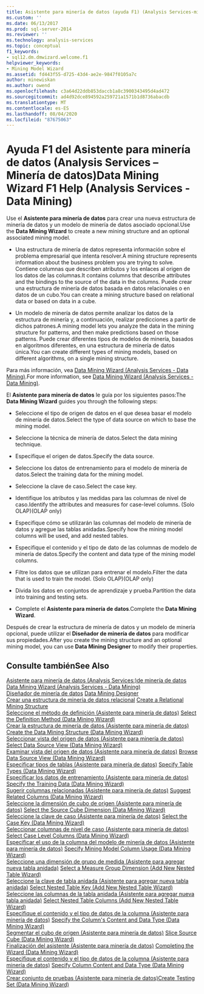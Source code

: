 ```yaml
---
title: Asistente para minería de datos (ayuda F1) (Analysis Services-minería de datos) | Microsoft Docs
ms.custom: ''
ms.date: 06/13/2017
ms.prod: sql-server-2014
ms.reviewer: ''
ms.technology: analysis-services
ms.topic: conceptual
f1_keywords:
- sql12.dm.dmwizard.welcome.f1
helpviewer_keywords:
- Mining Model Wizard
ms.assetid: fd443f55-d725-43d4-ae2e-9847f0105a7c
author: minewiskan
ms.author: owend
ms.openlocfilehash: c3a64d22ddb853daccb1a8c3900343495d4ad472
ms.sourcegitcommit: ad4d92dce894592a259721a1571b1d8736abacdb
ms.translationtype: MT
ms.contentlocale: es-ES
ms.lasthandoff: 08/04/2020
ms.locfileid: "87675063"
---
```

# <a name="data-mining-wizard-f1-help-analysis-services---data-mining"></a><span data-ttu-id="0575d-102">Ayuda F1 del Asistente para minería de datos (Analysis Services – Minería de datos)</span><span class="sxs-lookup"><span data-stu-id="0575d-102">Data Mining Wizard F1 Help (Analysis Services - Data Mining)</span></span>
  <span data-ttu-id="0575d-103">Use el **Asistente para minería de datos** para crear una nueva estructura de minería de datos y un modelo de minería de datos asociado opcional.</span><span class="sxs-lookup"><span data-stu-id="0575d-103">Use the **Data Mining Wizard** to create a new mining structure and an optional associated mining model.</span></span>  
  
-   <span data-ttu-id="0575d-104">Una estructura de minería de datos representa información sobre el problema empresarial que intenta resolver.</span><span class="sxs-lookup"><span data-stu-id="0575d-104">A mining structure represents information about the business problem you are trying to solve.</span></span> <span data-ttu-id="0575d-105">Contiene columnas que describen atributos y los enlaces al origen de los datos de las columnas.</span><span class="sxs-lookup"><span data-stu-id="0575d-105">It contains columns that describe attributes and the bindings to the source of the data in the columns.</span></span> <span data-ttu-id="0575d-106">Puede crear una estructura de minería de datos basada en datos relacionales o en datos de un cubo.</span><span class="sxs-lookup"><span data-stu-id="0575d-106">You can create a mining structure based on relational data or based on data in a cube.</span></span>  
  
-   <span data-ttu-id="0575d-107">Un modelo de minería de datos permite analizar los datos de la estructura de minería y, a continuación, realizar predicciones a partir de dichos patrones.</span><span class="sxs-lookup"><span data-stu-id="0575d-107">A mining model lets you analyze the data in the mining structure for patterns, and then make predictions based on those patterns.</span></span> <span data-ttu-id="0575d-108">Puede crear diferentes tipos de modelos de minería, basados en algoritmos diferentes, en una estructura de minería de datos única.</span><span class="sxs-lookup"><span data-stu-id="0575d-108">You can create different types of mining models, based on different algorithms, on a single mining structure.</span></span>  
  
 <span data-ttu-id="0575d-109">Para más información, vea [Data Mining Wizard &#40;Analysis Services - Data Mining&#41;](data-mining/data-mining-wizard-analysis-services-data-mining.md).</span><span class="sxs-lookup"><span data-stu-id="0575d-109">For more information, see [Data Mining Wizard &#40;Analysis Services - Data Mining&#41;](data-mining/data-mining-wizard-analysis-services-data-mining.md).</span></span>  
  
 <span data-ttu-id="0575d-110">El **Asistente para minería de datos** le guía por los siguientes pasos:</span><span class="sxs-lookup"><span data-stu-id="0575d-110">The **Data Mining Wizard** guides you through the following steps:</span></span>  
  
-   <span data-ttu-id="0575d-111">Seleccione el tipo de origen de datos en el que desea basar el modelo de minería de datos.</span><span class="sxs-lookup"><span data-stu-id="0575d-111">Select the type of data source on which to base the mining model.</span></span>  
  
-   <span data-ttu-id="0575d-112">Seleccione la técnica de minería de datos.</span><span class="sxs-lookup"><span data-stu-id="0575d-112">Select the data mining technique.</span></span>  
  
-   <span data-ttu-id="0575d-113">Especifique el origen de datos.</span><span class="sxs-lookup"><span data-stu-id="0575d-113">Specify the data source.</span></span>  
  
-   <span data-ttu-id="0575d-114">Seleccione los datos de entrenamiento para el modelo de minería de datos.</span><span class="sxs-lookup"><span data-stu-id="0575d-114">Select the training data for the mining model.</span></span>  
  
-   <span data-ttu-id="0575d-115">Seleccione la clave de caso.</span><span class="sxs-lookup"><span data-stu-id="0575d-115">Select the case key.</span></span>  
  
-   <span data-ttu-id="0575d-116">Identifique los atributos y las medidas para las columnas de nivel de caso.</span><span class="sxs-lookup"><span data-stu-id="0575d-116">Identify the attributes and measures for case-level columns.</span></span> <span data-ttu-id="0575d-117">(Solo OLAP)</span><span class="sxs-lookup"><span data-stu-id="0575d-117">(OLAP only)</span></span>  
  
-   <span data-ttu-id="0575d-118">Especifique cómo se utilizarán las columnas del modelo de minería de datos y agregue las tablas anidadas.</span><span class="sxs-lookup"><span data-stu-id="0575d-118">Specify how the mining model columns will be used, and add nested tables.</span></span>  
  
-   <span data-ttu-id="0575d-119">Especifique el contenido y el tipo de dato de las columnas de modelo de minería de datos.</span><span class="sxs-lookup"><span data-stu-id="0575d-119">Specify the content and data type of the mining model columns.</span></span>  
  
-   <span data-ttu-id="0575d-120">Filtre los datos que se utilizan para entrenar el modelo.</span><span class="sxs-lookup"><span data-stu-id="0575d-120">Filter the data that is used to train the model.</span></span> <span data-ttu-id="0575d-121">(Solo OLAP)</span><span class="sxs-lookup"><span data-stu-id="0575d-121">(OLAP only)</span></span>  
  
-   <span data-ttu-id="0575d-122">Divida los datos en conjuntos de aprendizaje y prueba.</span><span class="sxs-lookup"><span data-stu-id="0575d-122">Partition the data into training and testing sets.</span></span>  
  
-   <span data-ttu-id="0575d-123">Complete el **Asistente para minería de datos**.</span><span class="sxs-lookup"><span data-stu-id="0575d-123">Complete the **Data Mining Wizard**.</span></span>  
  
 <span data-ttu-id="0575d-124">Después de crear la estructura de minería de datos y un modelo de minería opcional, puede utilizar el **Diseñador de minería de datos** para modificar sus propiedades.</span><span class="sxs-lookup"><span data-stu-id="0575d-124">After you create the mining structure and an optional mining model, you can use **Data Mining Designer** to modify their properties.</span></span>  
  
## <a name="see-also"></a><span data-ttu-id="0575d-125">Consulte también</span><span class="sxs-lookup"><span data-stu-id="0575d-125">See Also</span></span>  
 <span data-ttu-id="0575d-126">[Asistente para minería de datos &#40;Analysis Services:&#41;de minería de datos](data-mining/data-mining-wizard-analysis-services-data-mining.md) </span><span class="sxs-lookup"><span data-stu-id="0575d-126">[Data Mining Wizard &#40;Analysis Services - Data Mining&#41;](data-mining/data-mining-wizard-analysis-services-data-mining.md) </span></span>  
 <span data-ttu-id="0575d-127">[Diseñador de minería de datos](data-mining/data-mining-designer.md) </span><span class="sxs-lookup"><span data-stu-id="0575d-127">[Data Mining Designer](data-mining/data-mining-designer.md) </span></span>  
 <span data-ttu-id="0575d-128">[Crear una estructura de minería de datos relacional](data-mining/create-a-relational-mining-structure.md) </span><span class="sxs-lookup"><span data-stu-id="0575d-128">[Create a Relational Mining Structure](data-mining/create-a-relational-mining-structure.md) </span></span>  
 <span data-ttu-id="0575d-129">[Seleccione el método de definición &#40;Asistente para minería de datos&#41;](select-the-definition-method-data-mining-wizard.md) </span><span class="sxs-lookup"><span data-stu-id="0575d-129">[Select the Definition Method &#40;Data Mining Wizard&#41;](select-the-definition-method-data-mining-wizard.md) </span></span>  
 <span data-ttu-id="0575d-130">[Crear la estructura de minería de datos &#40;Asistente para minería de datos&#41;](create-the-data-mining-structure-data-mining-wizard.md) </span><span class="sxs-lookup"><span data-stu-id="0575d-130">[Create the Data Mining Structure &#40;Data Mining Wizard&#41;](create-the-data-mining-structure-data-mining-wizard.md) </span></span>  
 <span data-ttu-id="0575d-131">[Seleccionar vista del origen de datos &#40;Asistente para minería de datos&#41;](select-data-source-view-data-mining-wizard.md) </span><span class="sxs-lookup"><span data-stu-id="0575d-131">[Select Data Source View &#40;Data Mining Wizard&#41;](select-data-source-view-data-mining-wizard.md) </span></span>  
 <span data-ttu-id="0575d-132">[Examinar vista del origen de datos &#40;Asistente para minería de datos&#41;](browse-data-source-view-data-mining-wizard.md) </span><span class="sxs-lookup"><span data-stu-id="0575d-132">[Browse Data Source View &#40;Data Mining Wizard&#41;](browse-data-source-view-data-mining-wizard.md) </span></span>  
 <span data-ttu-id="0575d-133">[Especificar tipos de tablas &#40;Asistente para minería de datos&#41;](specify-table-types-data-mining-wizard.md) </span><span class="sxs-lookup"><span data-stu-id="0575d-133">[Specify Table Types &#40;Data Mining Wizard&#41;](specify-table-types-data-mining-wizard.md) </span></span>  
 <span data-ttu-id="0575d-134">[Especificar los datos de entrenamiento &#40;Asistente para minería de datos&#41;](specify-the-training-data-data-mining-wizard.md) </span><span class="sxs-lookup"><span data-stu-id="0575d-134">[Specify the Training Data &#40;Data Mining Wizard&#41;](specify-the-training-data-data-mining-wizard.md) </span></span>  
 <span data-ttu-id="0575d-135">[Sugerir columnas relacionadas &#40;Asistente para minería de datos&#41;](suggest-related-columns-data-mining-wizard.md) </span><span class="sxs-lookup"><span data-stu-id="0575d-135">[Suggest Related Columns &#40;Data Mining Wizard&#41;](suggest-related-columns-data-mining-wizard.md) </span></span>  
 <span data-ttu-id="0575d-136">[Seleccione la dimensión de cubo de origen &#40;Asistente para minería de datos&#41;](select-the-source-cube-dimension-data-mining-wizard.md) </span><span class="sxs-lookup"><span data-stu-id="0575d-136">[Select the Source Cube Dimension &#40;Data Mining Wizard&#41;](select-the-source-cube-dimension-data-mining-wizard.md) </span></span>  
 <span data-ttu-id="0575d-137">[Seleccione la clave de caso &#40;Asistente para minería de datos&#41;](select-the-case-key-data-mining-wizard.md) </span><span class="sxs-lookup"><span data-stu-id="0575d-137">[Select the Case Key &#40;Data Mining Wizard&#41;](select-the-case-key-data-mining-wizard.md) </span></span>  
 <span data-ttu-id="0575d-138">[Seleccionar columnas de nivel de caso &#40;Asistente para minería de datos&#41;](select-case-level-columns-data-mining-wizard.md) </span><span class="sxs-lookup"><span data-stu-id="0575d-138">[Select Case Level Columns &#40;Data Mining Wizard&#41;](select-case-level-columns-data-mining-wizard.md) </span></span>  
 <span data-ttu-id="0575d-139">[Especificar el uso de la columna del modelo de minería de datos &#40;Asistente para minería de datos&#41;](specify-mining-model-column-usage-data-mining-wizard.md) </span><span class="sxs-lookup"><span data-stu-id="0575d-139">[Specify Mining Model Column Usage &#40;Data Mining Wizard&#41;](specify-mining-model-column-usage-data-mining-wizard.md) </span></span>  
 <span data-ttu-id="0575d-140">[Seleccione una dimensión de grupo de medida &#40;Asistente para agregar nueva tabla anidada&#41;](select-a-measure-group-dimension-add-new-nested-table-wizard.md) </span><span class="sxs-lookup"><span data-stu-id="0575d-140">[Select a Measure Group Dimension &#40;Add New Nested Table Wizard&#41;](select-a-measure-group-dimension-add-new-nested-table-wizard.md) </span></span>  
 <span data-ttu-id="0575d-141">[Seleccione la clave de tabla anidada &#40;Asistente para agregar nueva tabla anidada&#41;](select-nested-table-key-add-new-nested-table-wizard.md) </span><span class="sxs-lookup"><span data-stu-id="0575d-141">[Select Nested Table Key &#40;Add New Nested Table Wizard&#41;](select-nested-table-key-add-new-nested-table-wizard.md) </span></span>  
 <span data-ttu-id="0575d-142">[Seleccione las columnas de la tabla anidada &#40;Asistente para agregar nueva tabla anidada&#41;](select-nested-table-columns-add-new-nested-table-wizard.md) </span><span class="sxs-lookup"><span data-stu-id="0575d-142">[Select Nested Table Columns &#40;Add New Nested Table Wizard&#41;](select-nested-table-columns-add-new-nested-table-wizard.md) </span></span>  
 <span data-ttu-id="0575d-143">[Especifique el contenido y el tipo de datos de la columna &#40;Asistente para minería de datos&#41;](specify-the-column-s-content-and-data-type-data-mining-wizard.md) </span><span class="sxs-lookup"><span data-stu-id="0575d-143">[Specify the Column's Content and Data Type &#40;Data Mining Wizard&#41;](specify-the-column-s-content-and-data-type-data-mining-wizard.md) </span></span>  
 <span data-ttu-id="0575d-144">[Segmentar el cubo de origen &#40;Asistente para minería de datos&#41;](slice-source-cube-data-mining-wizard.md) </span><span class="sxs-lookup"><span data-stu-id="0575d-144">[Slice Source Cube &#40;Data Mining Wizard&#41;](slice-source-cube-data-mining-wizard.md) </span></span>  
 <span data-ttu-id="0575d-145">[Finalización del asistente &#40;Asistente para minería de datos&#41;](completing-the-wizard-data-mining-wizard.md) </span><span class="sxs-lookup"><span data-stu-id="0575d-145">[Completing the Wizard &#40;Data Mining Wizard&#41;](completing-the-wizard-data-mining-wizard.md) </span></span>  
 <span data-ttu-id="0575d-146">[Especifique el contenido y el tipo de datos de la columna &#40;Asistente para minería de datos&#41;](specify-column-content-and-data-type-data-mining-wizard.md) </span><span class="sxs-lookup"><span data-stu-id="0575d-146">[Specify Column Content and Data Type &#40;Data Mining Wizard&#41;](specify-column-content-and-data-type-data-mining-wizard.md) </span></span>  
 [<span data-ttu-id="0575d-147">Crear conjunto de pruebas &#40;Asistente para minería de datos&#41;</span><span class="sxs-lookup"><span data-stu-id="0575d-147">Create Testing Set &#40;Data Mining Wizard&#41;</span></span>](create-testing-set-data-mining-wizard.md)  
  
  
